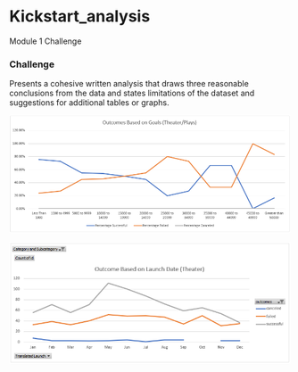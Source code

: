 # Kickstart_analysis
Module 1 Challenge


### Challenge


Presents a cohesive written analysis that draws three reasonable conclusions from the data and states limitations of the dataset and suggestions for additional tables or graphs.

![](OutcomeBasedonGoals.png)

![](OutcomesBasedonLaunchDate.png)